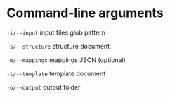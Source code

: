 # Command-line arguments

`-i/--input` input files glob pattern

`-s/--structure` structure document

`-m/--mappings` mappings JSON (optional)

`-t/--template` template document

`-o/--output` output folder
